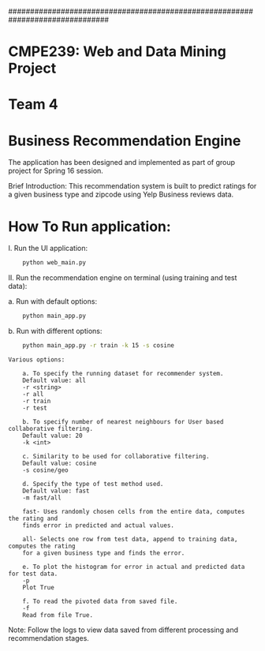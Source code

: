 ###############################################################################

CMPE239: Web and Data Mining Project
====================================
Team 4
======
Business Recommendation Engine
==============================

The application has been designed and implemented as part of group project for
Spring 16 session.

Brief Introduction: This recommendation system is built to predict ratings for a 
given business type and zipcode using Yelp Business reviews data.

How To Run application:
======================

I. Run the UI application:

```sh
    python web_main.py
```

II. Run the recommendation engine on terminal (using training and test data):

a. Run with default options:

```sh
    python main_app.py
```

b. Run with different options:

```sh
    python main_app.py -r train -k 15 -s cosine
```

```
Various options:

    a. To specify the running dataset for recommender system. 
    Default value: all
    -r <string>
    -r all
    -r train
    -r test

    b. To specify number of nearest neighbours for User based collaborative filtering.
    Default value: 20
    -k <int>

    c. Similarity to be used for collaborative filtering.
    Default value: cosine
    -s cosine/geo

    d. Specify the type of test method used.
    Default value: fast
    -m fast/all

    fast- Uses randomly chosen cells from the entire data, computes the rating and
    finds error in predicted and actual values.

    all- Selects one row from test data, append to training data, computes the rating
    for a given business type and finds the error.

    e. To plot the histogram for error in actual and predicted data for test data.
    -p
    Plot True

    f. To read the pivoted data from saved file.
    -f
    Read from file True.
```

Note: Follow the logs to view data saved from different processing and recommendation
stages.

